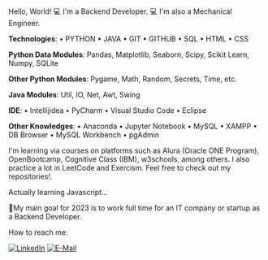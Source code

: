 Hello, World! 💻 I'm a Backend Developer. 💻  I'm also a Mechanical Engineer.

**Technologies**: • PYTHON • JAVA • GIT • GITHUB • SQL • HTML • CSS

**Python Data Modules**: Pandas, Matplotlib, Seaborn, Scipy, Scikit Learn, Numpy, SQLite

**Other Python Modules**: Pygame, Math, Random, Secrets, Time, etc.

**Java Modules**: Util, IO, Net, Awt, Swing

**IDE**: • Intellijidea • PyCharm  • Visual Studio Code • Eclipse

**Other Knowledges**: • Anaconda • Jupyter Notebook • MySQL • XAMPP •  DB Browser • MySQL Workbench • pgAdmin

I'm learning via courses on platforms such as Alura (Oracle ONE Program), OpenBootcamp, Cognitive Class (IBM), w3schools, among others. I also practice a lot in LeetCode and Exercism.
Feel free to check out my repositories!.

Actually learning Javascript...

🚀My main goal for 2023 is to work full time for an IT company or startup as a Backend Developer.

How to reach me:

[![LinkedIn](https://img.shields.io/badge/LinkedIn-0077B5?style=for-the-badge&logo=linkedin&logoColor=white)](https://www.linkedin.com/in/julian-giudice-940771a1/)
[![E-Mail](https://img.shields.io/badge/Email-006aff?style=for-the-badge&logo=maildotru&logoColor=white&color=red)](mailto:juliangiudice@hotmail.com)
